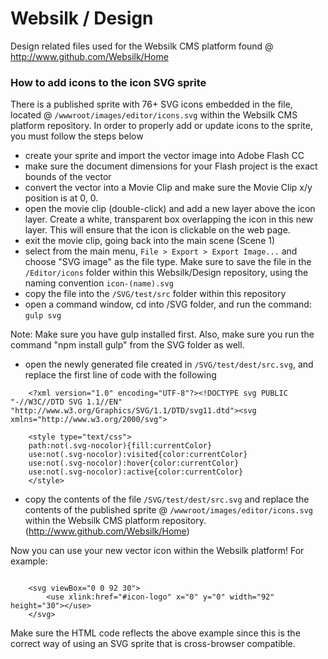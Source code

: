 # Websilk / Design
Design related files used for the Websilk CMS platform found @ http://www.github.com/Websilk/Home

### How to add icons to the icon SVG sprite

There is a published sprite with 76+ SVG icons embedded in the file, located @ `/wwwroot/images/editor/icons.svg` within the Websilk CMS platform repository. In order to properly add or update icons to the sprite, you must follow the steps below

* create your sprite and import the vector image into Adobe Flash CC
* make sure the document dimensions for your Flash project is the exact bounds of the vector
* convert the vector into a Movie Clip and make sure the Movie Clip x/y position is at 0, 0.
* open the movie clip (double-click) and add a new layer above the icon layer. Create a white, transparent box overlapping the icon in this new layer. This will ensure that the icon is clickable on the web page.
* exit the movie clip, going back into the main scene (Scene 1)
* select from the main menu, `File > Export > Export Image...` and choose "SVG image" as the file type. Make sure to save the file in the `/Editor/icons` folder within this Websilk/Design repository, using the naming convention `icon-(name).svg`
* copy the file into the `/SVG/test/src` folder within this repository
* open a command window, cd into /SVG folder, and run the command: `gulp svg`
	
Note: Make sure you have gulp installed first. Also, make sure you run the command "npm install gulp" from the SVG folder as well.

* open the newly generated file created in `/SVG/test/dest/src.svg`, and replace the first line of code with the following

```
    <?xml version="1.0" encoding="UTF-8"?><!DOCTYPE svg PUBLIC "-//W3C//DTD SVG 1.1//EN" "http://www.w3.org/Graphics/SVG/1.1/DTD/svg11.dtd"><svg xmlns="http://www.w3.org/2000/svg">
    
    <style type="text/css">
    path:not(.svg-nocolor){fill:currentColor}
    use:not(.svg-nocolor):visited{color:currentColor}
    use:not(.svg-nocolor):hover{color:currentColor}
    use:not(.svg-nocolor):active{color:currentColor}
    </style>
```

* copy the contents of the file `/SVG/test/dest/src.svg` and replace the contents of the published sprite @ `/wwwroot/images/editor/icons.svg` within the Websilk CMS platform repository. (http://www.github.com/Websilk/Home)

Now you can use your new vector icon within the Websilk platform! For example:

```

	<svg viewBox="0 0 92 30">
		<use xlink:href="#icon-logo" x="0" y="0" width="92" height="30"></use>
	</svg>
```

Make sure the HTML code reflects the above example since this is the correct way of using an SVG sprite that is cross-browser compatible.